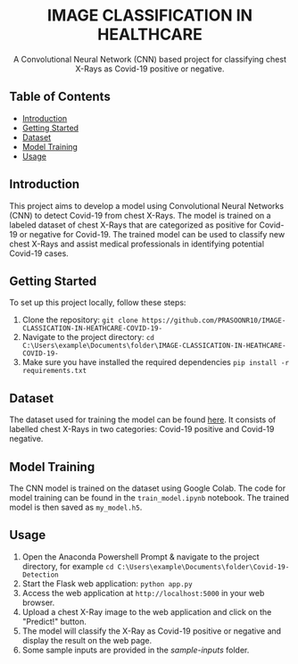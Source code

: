 <h1 align="center">IMAGE CLASSIFICATION IN HEALTHCARE</h1>

<p align="center">A Convolutional Neural Network (CNN) based project for classifying chest X-Rays as Covid-19 positive or negative.</p>

## Table of Contents
- [Introduction](#introduction)
- [Getting Started](#getting-started)
- [Dataset](#dataset)
- [Model Training](#model-training)
- [Usage](#usage)

## Introduction
This project aims to develop a model using Convolutional Neural Networks (CNN) to detect Covid-19 from chest X-Rays. The model is trained on a labeled dataset of chest X-Rays that are categorized as positive for Covid-19 or negative for Covid-19. The trained model can be used to classify new chest X-Rays and assist medical professionals in identifying potential Covid-19 cases.

## Getting Started
To set up this project locally, follow these steps:

1. Clone the repository: `git clone https://github.com/PRASOONR10/IMAGE-CLASSICATION-IN-HEATHCARE-COVID-19-`
2. Navigate to the project directory: `cd C:\Users\example\Documents\folder\IMAGE-CLASSICATION-IN-HEATHCARE-COVID-19-`
3. Make sure you have installed the required dependencies `pip install -r requirements.txt`

## Dataset
The dataset used for training the model can be found [here](https://www.kaggle.com/datasets/mr3suvhro/covid-19-xray-image-dataset-with-huge-samples). It consists of labelled chest X-Rays in two categories: Covid-19 positive and Covid-19 negative.

## Model Training
The CNN model is trained on the dataset using Google Colab. The code for model training can be found in the `train_model.ipynb` notebook. The trained model is then saved as `my_model.h5`.


## Usage
1. Open the Anaconda Powershell Prompt & navigate to the project directory, for example `cd C:\Users\example\Documents\folder\Covid-19-Detection`
2. Start the Flask web application: `python app.py`
3. Access the web application at `http://localhost:5000` in your web browser.
4. Upload a chest X-Ray image to the web application and click on the "Predict!" button.
5. The model will classify the X-Ray as Covid-19 positive or negative and display the result on the web page.
6. Some sample inputs are provided in the <i>sample-inputs</i> folder. 
